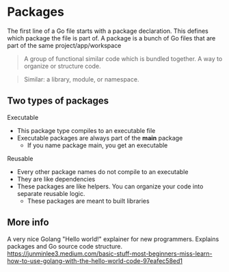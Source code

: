 # Packages

The first line of a Go file starts with a package declaration. This defines which package the file is part of. A package is a bunch of Go files that are part of the same project/app/workspace

> A group of functional similar code which is bundled together. A way to organize or structure code.

> Similar: a library, module, or namespace.

## Two types of packages

Executable
- This package type compiles to an executable file
- Executable packages are always part of the **main** package
    - If you name package main, you get an executable

Reusable
- Every other package names do not compile to an executable
- They are like dependencies
- These packages are like helpers. You can organize your code into separate reusable logic.
    - These packages are meant to built libraries

## More info

A very nice Golang "Hello world!" explainer for new programmers. Explains packages and Go source code structure.
https://junminlee3.medium.com/basic-stuff-most-beginners-miss-learn-how-to-use-golang-with-the-hello-world-code-97eafec58ed1
